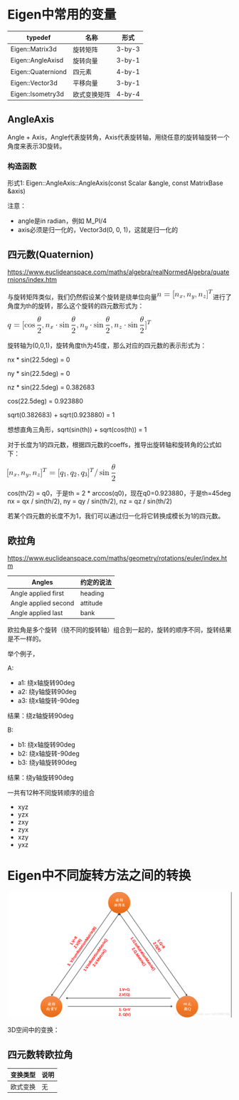 

# Eigen中常用的变量

typedef | 名称 | 形式
----|----|----
Eigen::Matrix3d | 旋转矩阵 | 3-by-3
Eigen::AngleAxisd | 旋转向量 | 3-by-1
Eigen::Quaterniond | 四元素 | 4-by-1
Eigen::Vector3d | 平移向量 | 3-by-1
Eigen::Isometry3d | 欧式变换矩阵 | 4-by-4

## AngleAxis

Angle + Axis，Angle代表旋转角，Axis代表旋转轴，用绕任意的旋转轴旋转一个角度来表示3D旋转。

### 构造函数

形式1: Eigen::AngleAxis::AngleAxis(const Scalar &angle, const MatrixBase<Derived> &axis)

注意：
- angle是in radian，例如 M_PI/4
- axis必须是归一化的，Vector3d(0, 0, 1)，这就是归一化的

## 四元数(Quaternion)

https://www.euclideanspace.com/maths/algebra/realNormedAlgebra/quaternions/index.htm

与旋转矩阵类似，我们仍然假设某个旋转是绕单位向量![unit rotation vector](imgs/unit_vector.gif "unit rotation vector")进行了角度为th的旋转，那么这个旋转的四元数形式为：

![quaternion](imgs/quaternion_from_rotation_vector.gif "quaternion1")

旋转轴为(0,0,1)，旋转角度th为45度，那么对应的四元数的表示形式为：

nx * sin(22.5deg) = 0

ny * sin(22.5deg) = 0

nz * sin(22.5deg) = 0.382683

cos(22.5deg) = 0.923880

sqrt(0.382683) + sqrt(0.923880) = 1

想想直角三角形，sqrt(sin(th)) + sqrt(cos(th)) = 1

对于长度为1的四元数，根据四元数的coeffs，推导出旋转轴和旋转角的公式如下：

![RotationVector_from_Q](imgs/RotationVector_from_Quaternion.gif "RotationVector_from_Q")

cos(th/2) = q0，于是th = 2 * arccos(q0)，现在q0=0.923880，于是th=45deg
nx = qx / sin(th/2), ny = qy / sin(th/2), nz = qz / sin(th/2)

若某个四元数的长度不为1，我们可以通过归一化将它转换成模长为1的四元数。

## 欧拉角

https://www.euclideanspace.com/maths/geometry/rotations/euler/index.htm


Angles | 约定的说法
----|----
Angle applied first | heading
Angle applied second | attitude
Angle applied last | bank

欧拉角是多个旋转（绕不同的旋转轴）组合到一起的，旋转的顺序不同，旋转结果是不一样的。

举个例子，

A:
- a1: 绕x轴旋转90deg
- a2: 绕y轴旋转90deg
- a3: 绕x轴旋转-90deg

结果：绕z轴旋转90deg

B:
- b1: 绕x轴旋转90deg
- b2: 绕x轴旋转-90deg
- b3: 绕y轴旋转90deg

结果：绕y轴旋转90deg


一共有12种不同旋转顺序的组合

- xyz
- yzx
- zxy
- zyx
- xzy
- yxz



# Eigen中不同旋转方法之间的转换

![trans_among_rotations](imgs/Eigen_rotation_transformator.png "trans_among_rotations")

3D空间中的变换：


## 四元数转欧拉角


变换类型|说明
----|----
欧式变换 | 无